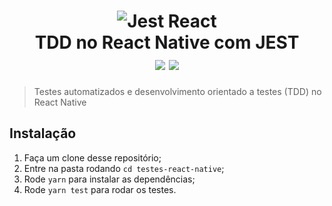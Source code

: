 <h1 align="center">
  <img src="https://user-images.githubusercontent.com/37571156/71543093-cefb0780-294d-11ea-9a61-86ac636f3814.png" alt="Jest React" />
  <br/>
  TDD no React Native com JEST
  <div>
    <img src="https://img.shields.io/badge/-React%20Native-blue" />
    <img src="https://img.shields.io/badge/-JEST-brightgreen" />
  </div>
</h1>

> Testes automatizados e desenvolvimento orientado a testes (TDD) no React Native

## Instalação

1. Faça um clone desse repositório;
2. Entre na pasta rodando `cd testes-react-native`;
3. Rode `yarn` para instalar as dependências;
4. Rode `yarn test` para rodar os testes.
